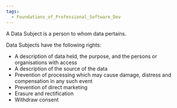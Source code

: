 ```yaml
---
tags:
  - Foundations_of_Professional_Software_Dev
---
```

A Data Subject is a person to whom data pertains.

Data Subjects have the following rights:
- A description of data held, the purpose, and the persons or organisations with access
- A description of the source of the data
- Prevention of processing which may cause damage, distress and compensation in any such event
- Prevention of direct marketing
- Erasure and rectification
- Withdraw consent